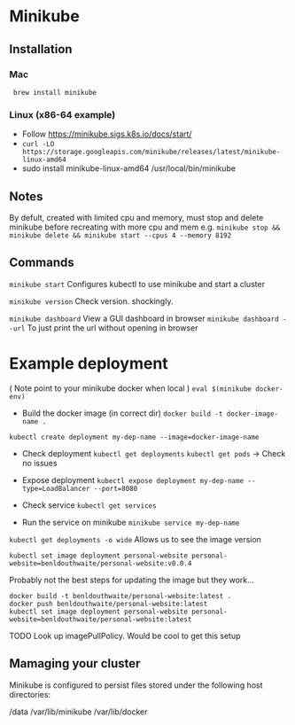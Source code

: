 # Minikube

## Installation
### Mac

` brew install minikube`

### Linux (x86-64 example)

- Follow https://minikube.sigs.k8s.io/docs/start/
- `curl -LO https://storage.googleapis.com/minikube/releases/latest/minikube-linux-amd64`
- sudo install minikube-linux-amd64 /usr/local/bin/minikube

## Notes

By defult, created with limited cpu and memory,
must stop and delete minikube before recreating with more cpu and mem
e.g. `minikube stop && minikube delete && minikube start --cpus 4 --memory 8192`

## Commands

`minikube start`
Configures kubectl to use minikube and start a cluster

`minikube version`
Check version. shockingly.

`minikube dashboard`
View a GUI dashboard in browser
`minikube dashboard --url`
To just print the url without opening in browser

# Example deployment

( Note point to your minikube docker when local )
`eval $(minikube docker-env)`

* Build the docker image (in correct dir)
`docker build -t docker-image-name .`

`kubectl create deployment my-dep-name --image=docker-image-name`

* Check deployment
`kubectl get deployments`
`kubectl get pods` -> Check no issues

* Expose deployment
`kubectl expose deployment my-dep-name --type=LoadBalancer --port=8080`

* Check service
`kubectl get services`

* Run the service on minikube
`minikube service my-dep-name`

`kubectl get deployments -o wide`
Allows us to see the image version

`kubectl set image deployment personal-website personal-website=benldouthwaite/personal-website:v0.0.4`

Probably not the best steps for updating the image but they work...
```
docker build -t benldouthwaite/personal-website:latest .
docker push benldouthwaite/personal-website:latest
kubectl set image deployment personal-website personal-website=benldouthwaite/personal-website:latest
```

TODO Look up imagePullPolicy. Would be cool to get this setup

## Mamaging your cluster

Minikube is configured to persist files stored under the following host directories:

/data
/var/lib/minikube
/var/lib/docker
